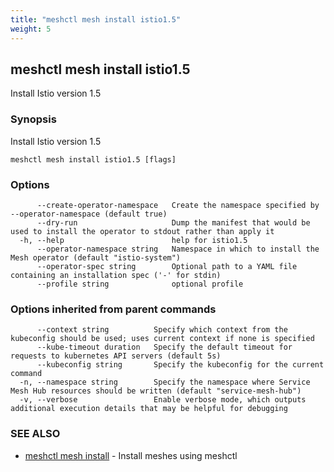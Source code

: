 ```yaml
---
title: "meshctl mesh install istio1.5"
weight: 5
---
```

## meshctl mesh install istio1.5

Install Istio version 1.5

### Synopsis

Install Istio version 1.5

```
meshctl mesh install istio1.5 [flags]
```

### Options

```
      --create-operator-namespace   Create the namespace specified by --operator-namespace (default true)
      --dry-run                     Dump the manifest that would be used to install the operator to stdout rather than apply it
  -h, --help                        help for istio1.5
      --operator-namespace string   Namespace in which to install the Mesh operator (default "istio-system")
      --operator-spec string        Optional path to a YAML file containing an installation spec ('-' for stdin)
      --profile string              optional profile
```

### Options inherited from parent commands

```
      --context string          Specify which context from the kubeconfig should be used; uses current context if none is specified
      --kube-timeout duration   Specify the default timeout for requests to kubernetes API servers (default 5s)
      --kubeconfig string       Specify the kubeconfig for the current command
  -n, --namespace string        Specify the namespace where Service Mesh Hub resources should be written (default "service-mesh-hub")
  -v, --verbose                 Enable verbose mode, which outputs additional execution details that may be helpful for debugging
```

### SEE ALSO

* [meshctl mesh install](../meshctl_mesh_install)	 - Install meshes using meshctl

